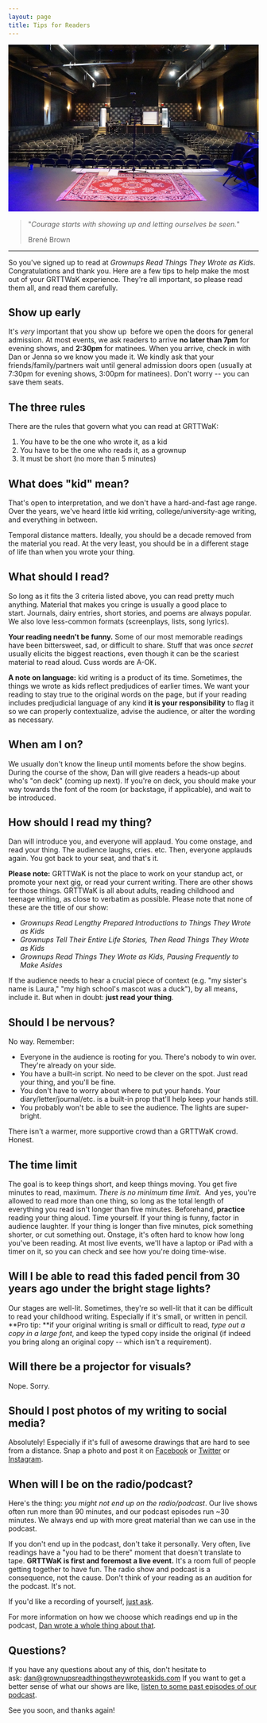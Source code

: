 ```yaml
---
layout: page
title: Tips for Readers
---
```


![GRTTWaK](/images/park-theatre-stage.jpg)

> "_Courage starts with showing up and letting ourselves be seen._"
>
> Brené Brown

<hr>

So you've signed up to read at _Grownups Read Things They Wrote as Kids_. Congratulations and thank you. Here are a few tips to help make the most out of your GRTTWaK experience. They're all important, so please read them all, and read them carefully.

## Show up early

It's _very_ important that you show up  before we open the doors for general admission. At most events, we ask readers to arrive **no later than 7pm** for evening shows, and **2:30pm** for matinees. When you arrive, check in with Dan or Jenna so we know you made it. We kindly ask that your friends/family/partners wait until general admission doors open (usually at 7:30pm for evening shows, 3:00pm for matinees). Don't worry -- you can save them seats.

## The three rules

There are the rules that govern what you can read at GRTTWaK:

1.  You have to be the one who wrote it, as a kid
2.  You have to be the one who reads it, as a grownup
3.  It must be short (no more than 5 minutes)

## What does "kid" mean?

That's open to interpretation, and we don't have a hard-and-fast age range. Over the years, we've heard little kid writing, college/university-age writing, and everything in between.

Temporal distance matters. Ideally, you should be a decade removed from the material you read. At the very least, you should be in a different stage of life than when you wrote your thing.

## What should I read?

So long as it fits the 3 criteria listed above, you can read pretty much anything. Material that makes you cringe is usually a good place to start. Journals, dairy entries, short stories, and poems are always popular. We also love less-common formats (screenplays, lists, song lyrics).

**Your reading needn’t be funny.** Some of our most memorable readings have been bittersweet, sad, or difficult to share. Stuff that was once _secret_ usually elicits the biggest reactions, even though it can be the scariest material to read aloud. Cuss words are A-OK.

**A note on language:** kid writing is a product of its time. Sometimes, the things we wrote as kids reflect predjudices of earlier times. We want your reading to stay true to the original words on the page, but if your reading includes predjudicial language of any kind **it is your responsibility** to flag it so we can properly contextualize, advise the audience, or alter the wording as necessary.

## When am I on?

We usually don't know the lineup until moments before the show begins. During the course of the show, Dan will give readers a heads-up about who's "on deck" (coming up next). If you're on deck, you should make your way towards the font of the room (or backstage, if applicable), and wait to be introduced.

## How should I read my thing?

Dan will introduce you, and everyone will applaud. You come onstage, and read your thing. The audience laughs, cries. etc. Then, everyone applauds again. You got back to your seat, and that's it.

**Please note:** GRTTWaK is not the place to work on your standup act, or promote your next gig, or read your current writing. There are other shows for those things. GRTTWaK is all about adults, reading childhood and teenage writing, as close to verbatim as possible. Please note that none of these are the title of our show:

*   _Grownups Read Lengthy Prepared Introductions to Things They Wrote as Kids_
*   _Grownups Tell Their Entire Life Stories, Then Read Things They Wrote as Kids_
*   _Grownups Read Things They Wrote as Kids, Pausing Frequently to Make Asides_

If the audience needs to hear a crucial piece of context (e.g. "my sister's name is Laura," "my high school's mascot was a duck"), by all means, include it. But when in doubt: **just read your thing**.

## Should I be nervous?

No way. Remember:

*   Everyone in the audience is rooting for you. There's nobody to win over. They're already on your side.
*   You have a built-in script. No need to be clever on the spot. Just read your thing, and you'll be fine.
*   You don't have to worry about where to put your hands. Your diary/letter/journal/etc. is a built-in prop that'll help keep your hands still.
*   You probably won't be able to see the audience. The lights are super-bright.

There isn't a warmer, more supportive crowd than a GRTTWaK crowd. Honest.

## The time limit

The goal is to keep things short, and keep things moving. You get five minutes to read, maximum. _There is no minimum time limit_.  And yes, you're allowed to read more than one thing, so long as the total length of everything you read isn't longer than five minutes. Beforehand, **practice** reading your thing aloud. Time yourself. If your thing is funny, factor in audience laughter. If your thing is longer than five minutes, pick something shorter, or cut something out. Onstage, it's often hard to know how long you've been reading. At most live events, we'll have a laptop or iPad with a timer on it, so you can check and see how you're doing time-wise.

## Will I be able to read this faded pencil from 30 years ago under the bright stage lights?

Our stages are well-lit. Sometimes, they're so well-lit that it can be difficult to read your childhood writing. Especially if it's small, or written in pencil. **Pro tip: **if your original writing is small or difficult to read, _type out a copy in a large font_, and keep the typed copy inside the original (if indeed you bring along an original copy -- which isn't a requirement).

## Will there be a projector for visuals?

Nope. Sorry.

## Should I post photos of my writing to social media?

Absolutely! Especially if it's full of awesome drawings that are hard to see from a distance. Snap a photo and post it on [Facebook](https://www.facebook.com/grownupsreadthingstheywroteaskids?fref=nf) or [Twitter](https://twitter.com/grttwak) or [Instagram](http://instagram.com/grttwak/).

## When will I be on the radio/podcast?

Here's the thing: _you might not end up on the radio/podcast_. Our live shows often run more than 90 minutes, and our podcast episodes run ~30 minutes. We always end up with more great material than we can use in the podcast.

If you don't end up in the podcast, don't take it personally. Very often, live readings have a "you had to be there" moment that doesn't translate to tape. **GRTTWaK is first and foremost a live event.** It's a room full of people getting together to have fun. The radio show and podcast is a consequence, not the cause. Don't think of your reading as an audition for the podcast. It's not.

If you'd like a recording of yourself, [just ask](mailto:dan@grownupsreadthingstheywroteaskids.com).

For more information on how we choose which readings end up in the podcast, [Dan wrote a whole thing about that](/faq/podcast-editorial/).

## Questions?

If you have any questions about any of this, don't hesitate to ask: [dan@grownupsreadthingstheywroteaskids.com](mailto:dan@grownupsreadthingstheywroteaskids.com) If you want to get a better sense of what our shows are like, [listen to some past episodes of our podcast](http://www.grownupsreadthingstheywroteaskids.com/category/podcast/).

See you soon, and thanks again! 